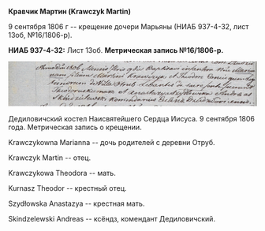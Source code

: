 **Кравчик Мартин (Krawczyk Martin)**

9 сентября 1806 г -- крещение дочери Марьяны (НИАБ 937-4-32, лист 13об,
№16/1806-р).

**НИАБ 937-4-32:** Лист 13об. **Метрическая запись №16/1806-р.**

![](./media/dc470a09bd122bd6c46f5e0ad753cfef8347b1be.png)

Дедиловичский костел Наисвятейшего Сердца Иисуса. 9 сентября 1806 года.
Метрическая запись о крещении.

Krawczykowna Marianna -- дочь родителей с деревни Отруб.

Krawczyk Martin -- отец.

Krawczykowa Theodora -- мать.

Kurnasz Theodor -- крестный отец.

Szydłowska Anastazya -- крестная мать.

Skindzelewski Andreas -- ксёндз, комендант Дедиловичский.
